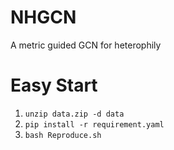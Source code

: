 # NHGCN
A metric guided GCN for heterophily
# Easy Start
1. `unzip data.zip -d data`
2. `pip install -r requirement.yaml`
3. `bash Reproduce.sh`

